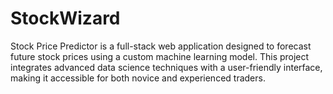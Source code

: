 # StockWizard

Stock Price Predictor is a full-stack web application designed to forecast future stock prices using a custom machine learning model. This project integrates advanced data science techniques with a user-friendly interface, making it accessible for both novice and experienced traders.
